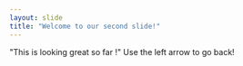 ```yaml
---
layout: slide
title: "Welcome to our second slide!"
---
```

"This is looking great so far !"
Use the left arrow to go back!
